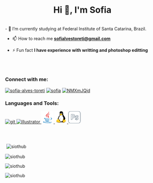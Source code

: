 <h1 align="center">Hi 👋, I'm Sofia</h1>
<br>
- 🌱 I’m currently studying at Federal Institute of Santa Catarina, Brazil.

- 📫 How to reach me **sofialvestoreti@gmail.com**

- ⚡ Fun fact **I have experience with writting and photoshop editting**
<br>
<br>
<h3 align="left">Connect with me:</h3>
<p align="left">
<a href="https://linkedin.com/in/sofia-alves-toreti" target="blank"><img align="center" src="https://raw.githubusercontent.com/rahuldkjain/github-profile-readme-generator/master/src/images/icons/Social/linked-in-alt.svg" alt="sofia-alves-toreti" height="30" width="40" /></a>
<a href="https://stackoverflow.com/users/sofia" target="blank"><img align="center" src="https://raw.githubusercontent.com/rahuldkjain/github-profile-readme-generator/master/src/images/icons/Social/stack-overflow.svg" alt="sofia" height="30" width="40" /></a>
<a href="https://discord.gg/NMXmJQjd" target="blank"><img align="center" src="https://raw.githubusercontent.com/rahuldkjain/github-profile-readme-generator/master/src/images/icons/Social/discord.svg" alt="NMXmJQjd" height="30" width="40" /></a>
</p>
<h3 align="left">Languages and Tools:</h3>
<p align="left"> <a href="https://git-scm.com/" target="_blank" rel="noreferrer"> <img src="https://www.vectorlogo.zone/logos/git-scm/git-scm-icon.svg" alt="git" width="40" height="40"/> </a> <a href="https://www.adobe.com/in/products/illustrator.html" target="_blank" rel="noreferrer"> <img src="https://www.vectorlogo.zone/logos/adobe_illustrator/adobe_illustrator-icon.svg" alt="illustrator" width="40" height="40"/> </a> <a href="https://www.java.com" target="_blank" rel="noreferrer"> <img src="https://raw.githubusercontent.com/devicons/devicon/master/icons/java/java-original.svg" alt="java" width="40" height="40"/> </a> <a href="https://www.linux.org/" target="_blank" rel="noreferrer"> <img src="https://raw.githubusercontent.com/devicons/devicon/master/icons/linux/linux-original.svg" alt="linux" width="40" height="40"/> </a> <a href="https://www.photoshop.com/en" target="_blank" rel="noreferrer"> <img src="https://raw.githubusercontent.com/devicons/devicon/master/icons/photoshop/photoshop-line.svg" alt="photoshop" width="40" height="40"/> </a> </p>
<br>
<br>
<p>&nbsp;<img align="center" src="https://github-readme-stats.vercel.app/api?username=siothub&show_icons=true&theme=dark&locale=en" alt="siothub" /></p>

<p><img align="center" src="https://github-readme-streak-stats.herokuapp.com/?user=siothub&theme=dark" alt="siothub" /></p>

<p><img align="left" src="https://github-readme-stats.vercel.app/api/top-langs?username=siothub&show_icons=true&theme=dark&locale=en&layout=compact" alt="siothub" /></p>
<br>
<p align="left"> <img src="https://komarev.com/ghpvc/?username=siothub&label=Visitors&color=b40e0e&style=flat" alt="siothub" /> </p>
